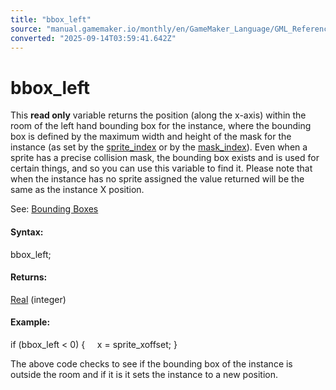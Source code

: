 ```yaml
---
title: "bbox_left"
source: "manual.gamemaker.io/monthly/en/GameMaker_Language/GML_Reference/Asset_Management/Sprites/Sprite_Instance_Variables/bbox_left.htm"
converted: "2025-09-14T03:59:41.642Z"
---
```


# bbox\_left

This **read only** variable returns the position (along the x-axis) within the room of the left hand bounding box for the instance, where the bounding box is defined by the maximum width and height of the mask for the instance (as set by the [sprite\_index](sprite_index.md) or by the [mask\_index](mask_index.md)). Even when a sprite has a precise collision mask, the bounding box exists and is used for certain things, and so you can use this variable to find it. Please note that when the instance has no sprite assigned the value returned will be the same as the instance X position.

See: [Bounding Boxes](../../../Movement_And_Collisions/Collisions/Collisions.htm#h)

#### Syntax:

bbox\_left;

#### Returns:

[Real](../../../../GML_Overview/Data_Types.md) (integer)

#### Example:

if (bbox\_left < 0)
{
    x = sprite\_xoffset;
}

The above code checks to see if the bounding box of the instance is outside the room and if it is it sets the instance to a new position.